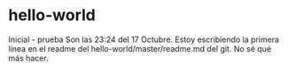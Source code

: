 # hello-world
Inicial - prueba
Son las 23:24 del 17 Octubre. Estoy escribiendo la primera línea
en el readme del hello-world/master/readme.md del git. No sé qué más hacer.

